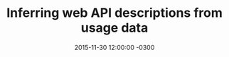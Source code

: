 ---
layout: post
title: Inferring web API descriptions from usage data
slug: inferring-specs
date: 2015-11-30 12:00:00 -0300
categories: apis research
tags:
- apis
external: http://www.apiful.io/intro/2015/11/30/inferring-api-descriptions.html
---
